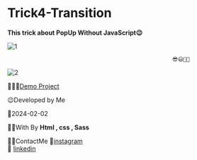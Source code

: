# Trick4-Transition

**This trick about PopUp Without JavaScript😉**

![1](https://github.com/fatemeMohamadian/Trick4-Transition/assets/155579918/76957318-81f4-434a-b770-04014b1dba95)

                                                        😎😃👩‍💻

![2](https://github.com/fatemeMohamadian/Trick4-Transition/assets/155579918/43d47744-9759-4923-9b40-6ddcc2abf126)



👩‍💻😎[Demo Project](https://fatememohamadian.github.io/Trick4-Transition/)

 😉Developed by Me

 📅2024-02-02

 👩‍💻With By **Html , css , Sass** 

 📲📞ContactMe 
 🔗[instagram](https://www.instagram.com/fateme_mohamadiian.fed)       
 🔗 [linkedin](https://www.linkedin.com/in/fateme-mohamadian-dev0824)
